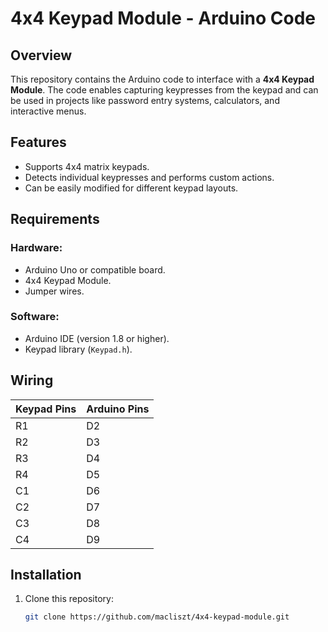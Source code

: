 # 4x4 Keypad Module - Arduino Code

## Overview
This repository contains the Arduino code to interface with a **4x4 Keypad Module**. The code enables capturing keypresses from the keypad and can be used in projects like password entry systems, calculators, and interactive menus.

## Features
- Supports 4x4 matrix keypads.
- Detects individual keypresses and performs custom actions.
- Can be easily modified for different keypad layouts.

## Requirements
### Hardware:
- Arduino Uno or compatible board.
- 4x4 Keypad Module.
- Jumper wires.

### Software:
- Arduino IDE (version 1.8 or higher).
- Keypad library (`Keypad.h`).

## Wiring
| Keypad Pins | Arduino Pins |
|-------------|--------------|
| R1          | D2           |
| R2          | D3           |
| R3          | D4           |
| R4          | D5           |
| C1          | D6           |
| C2          | D7           |
| C3          | D8           |
| C4          | D9           |

## Installation
1. Clone this repository:
   ```bash
   git clone https://github.com/macliszt/4x4-keypad-module.git

